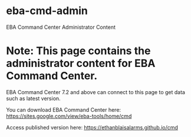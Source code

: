 # eba-cmd-admin
EBA Command Center Administrator Content

# Note: This page contains the administrator content for EBA Command Center.
EBA Command Center 7.2 and above can connect to this page to get data such as latest version.

You can download EBA Command Center here:
https://sites.google.com/view/eba-tools/home/cmd

Access published version here:
https://ethanblaisalarms.github.io/cmd
